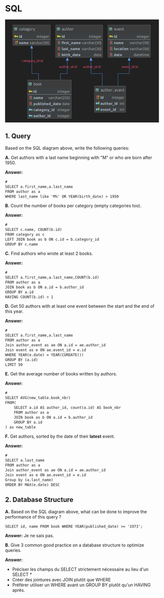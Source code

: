 # SQL

![](images/sql-diagram.png)

## 1. Query

Based on the SQL diagram above, write the following queries:

**A.** Get authors with a last name beginning with "M" or who are born after 1950.

**Answer:**
```mysql
#
SELECT a.first_name,a.last_name
FROM author as a
WHERE last_name like 'M%' OR YEAR(birth_date) > 1950
```

**B.** Count the number of books per category (empty categories too).

**Answer:**
```mysql
#
SELECT c.name, COUNT(b.id)
FROM category as c
LEFT JOIN book as b ON c.id = b.category_id
GROUP BY c.name
```

**C.** Find authors who wrote at least 2 books.

**Answer:**
```mysql
# 
SELECT a.first_name,a.last_name,COUNT(b.id)
FROM author as a
JOIN book as b ON a.id = b.author_id
GROUP BY a.id
HAVING COUNT(b.id) > 1
```

**D.** Get 50 authors with at least one event between the start and the end of this year.

**Answer:**
```mysql
#
SELECT a.first_name,a.last_name
FROM author as a
Join author_event as ae ON a.id = ae.author_id
Join event as e ON ae.event_id = e.id
WHERE YEAR(e.date) = YEAR(CURDATE())
GROUP BY (a.id)
LIMIT 50

```

**E.** Get the average number of books written by authors.

**Answer:**
```mysql
#
SELECT AVG(new_table.book_nbr)
FROM(
    SELECT a.id AS author_id, count(a.id) AS book_nbr
    FROM author as a
    JOIN book as b ON a.id = b.author_id
    GROUP BY a.id
) as new_table
```

**F.** Get authors, sorted by the date of their **latest** event.

**Answer:**
```mysql
#
SELECT a.last_name
FROM author as a
Join author_event as ae ON a.id = ae.author_id
Join event as e ON ae.event_id = e.id
Group by (a.last_name)
ORDER BY MAX(e.date) DESC
```

## 2. Database Structure

**A.** Based on the SQL diagram above, what can be done to improve the performance of this query ?

```mysql
SELECT id, name FROM book WHERE YEAR(published_date) >= '1973';
```

**Answer:** Je ne sais pas.


**B.** Give 3 common good practice on a database structure to optimize queries.

**Answer:** 
 - Préciser les champs du SELECT strictement nécessaire au lieu d'un SELECT *
 - Créer des jointures avec JOIN plutôt que WHERE
 - Préférer utiliser un WHERE avant un GROUP BY plutôt qu'un HAVING après.
